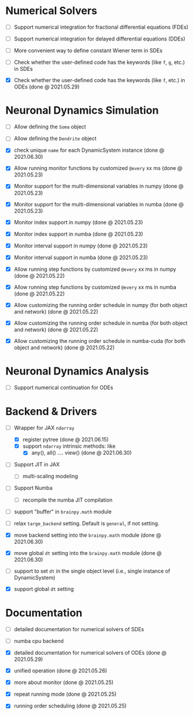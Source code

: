 

# Numerical Solvers

- [ ] Support numerical integration for fractional differential equations (FDEs)
- [ ] Support numerical integration for delayed differential equations (DDEs)
- [ ] More convenient way to define constant Wiener term in SDEs
- [ ] Check whether the user-defined code has the keywords (like `f`, `g`, etc.) in SDEs 
- [x] Check whether the user-defined code has the keywords (like `f`, etc.) in ODEs  (done @ 2021.05.29)




# Neuronal Dynamics Simulation

- [ ] Allow defining the `Soma` object
- [ ] Allow defining the `Dendrite` object
- [x] check unique `name` for each DynamicSystem instance (done @ 2021.06.30)
- [x] Allow running monitor functions by customized `@every` xx ms (done @ 2021.05.23)
- [x] Monitor support for the multi-dimensional variables in numpy (done @ 2021.05.23)
- [x] Monitor support for the multi-dimensional variables in numba (done @ 2021.05.23)
- [x] Monitor index support in numpy (done @ 2021.05.23)
- [x] Monitor index support in numba (done @ 2021.05.23)
- [x] Monitor interval support in numpy (done @ 2021.05.23)
- [x] Monitor interval support in numba (done @ 2021.05.23)
- [x] Allow running step functions by customized `@every` xx ms in numpy (done @ 2021.05.22)
- [x] Allow running step functions by customized `@every` xx ms in numba (done @ 2021.05.22)
- [x] Allow customizing the running order schedule in numpy (for both object and network) (done @ 2021.05.22)
- [x] Allow customizing the running order schedule in numba (for both object and network) (done @ 2021.05.22)
- [x] Allow customizing the running order schedule in numba-cuda (for both object and network) (done @ 2021.05.22)



# Neuronal Dynamics Analysis

- [ ] Support numerical continuation for ODEs



# Backend & Drivers



- [ ] Wrapper for JAX `ndarray`
  - [x] register pytree  (done @ 2021.06.15)
  - [x] support `ndarray` intrinsic methods: like 
    - [x] any(), all() .... view() (done @ 2021.06.30)
- [ ] Support JIT in JAX
  - [ ] multi-scaling modeling
- [ ] Support Numba
  - [ ] recompile the numba JIT compilation
- [ ] support "buffer" in `brainpy.math` module
- [ ] relax `targe_backend` setting. Default is `general`, if not setting.
- [x] move backend setting into the `brainpy.math` module (done @ 2021.06.30)
- [x] move global `dt` setting into the `brainpy.math` module (done @ 2021.06.30)
- [ ] support to set `dt`  in the single object level (i.e., single instance of DynamicSystem)
- [x] support global `dt` setting




# Documentation

- [ ] detailed documentation for numerical solvers of SDEs
- [ ] numba cpu backend
- [x] detailed documentation for numerical solvers of ODEs (done @ 2021.05.29)
- [x] unified operation (done @ 2021.05.26)
- [x] more about monitor (done @ 2021.05.25)
- [x] repeat running mode  (done @ 2021.05.25)
- [x] running order scheduling  (done @ 2021.05.25)

